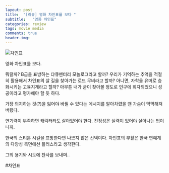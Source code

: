 ```yaml
---
layout: post
title:  "[리뷰] 영화 차인표를 보다 "
subtitle:   "영화 차인표"
categories: review
tags: movie media
comments: true
header-img: 
---
```


![차인표](https://youngsungson.github.io/assets/img/review/2021-review-cha.jpg)

영화 차인표를 보다.

뭐랄까? B급을 표방하는 댜큐멘터리 모놀로그라고 할까? 우리가 기억하는 추억을 적절히 활용해서 차인표의 살 길을 찾아가는 로드 무비라고 할까? 아니면, 자학을 유머로 승화시키는 고육지계라고 할까? 아무튼 내가 굳이 찾아볼 정도로 인구에 회자되었으니 성공이라고 평가해야 할 듯 하다.

가장 의지하는 것(?)을 잃어야 바뀔 수 있다는 메시지를 알아차렸을 땐 가슴이 먹먹해져 버렸다.

연기력이 부족하면 캐릭터라도 살아있어야 한다. 진정성은 실력이 있어야 살아나는 법이니까.

한국의 스티븐 시걸을 표방한다면 나쁘지 않은 선택이다. 차인표의 부활은 한국 연예계의 다양성 측면에선 플러스라고 생각한다.

그의 용기와 시도에 찬사를 보내며..

#차인표
